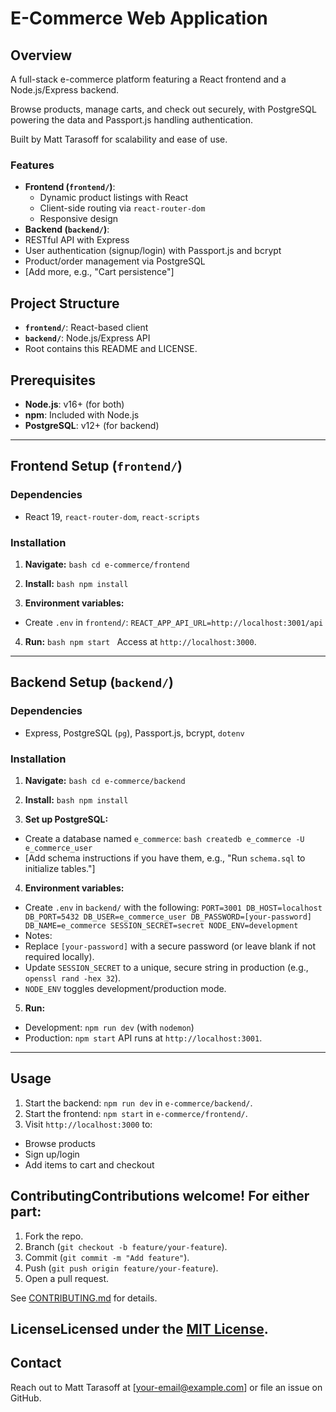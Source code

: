 # E-Commerce Web Application

## Overview

A full-stack e-commerce platform featuring a React frontend and a Node.js/Express backend. 

Browse products, manage carts, and check out securely, with PostgreSQL powering the data and Passport.js handling authentication. 

Built by Matt Tarasoff for scalability and ease of use.

### Features
- **Frontend (`frontend/`)**:
  - Dynamic product listings with React
  - Client-side routing via `react-router-dom`
  - Responsive design
- **Backend (`backend/`)**:
 - RESTful API with Express
 - User authentication (signup/login) with Passport.js and bcrypt
 - Product/order management via PostgreSQL
- [Add more, e.g., "Cart persistence"]

## Project Structure
- **`frontend/`**: React-based client
- **`backend/`**: Node.js/Express API
- Root contains this README and LICENSE.

## Prerequisites
- **Node.js**: v16+ (for both)
- **npm**: Included with Node.js
- **PostgreSQL**: v12+ (for backend)

---

## Frontend Setup (`frontend/`)
### Dependencies
- React 19, `react-router-dom`, `react-scripts`

### Installation
1. **Navigate:** 
```bash cd e-commerce/frontend ```

2. **Install:**
```bash npm install ```

3. **Environment variables:**
- Create `.env` in `frontend/`:
 ``` REACT_APP_API_URL=http://localhost:3001/api ```

4. **Run:**
 ```bash npm start ```
  Access at `http://localhost:3000`.

---

## Backend Setup (`backend/`)
### Dependencies
- Express, PostgreSQL (`pg`), Passport.js, bcrypt, `dotenv`

### Installation
1. **Navigate:**
 ```bash cd e-commerce/backend ```

2. **Install:**
 ```bash npm install ```

3. **Set up PostgreSQL:**
 - Create a database named `e_commerce`:
  ```bash createdb e_commerce -U e_commerce_user ```
 - [Add schema instructions if you have them, e.g., "Run `schema.sql` to initialize tables."]

4. **Environment variables:**
 - Create `.env` in `backend/` with the following:
  ``` PORT=3001 DB_HOST=localhost DB_PORT=5432 DB_USER=e_commerce_user DB_PASSWORD=[your-password] DB_NAME=e_commerce SESSION_SECRET=secret NODE_ENV=development ```
 - Notes:
  - Replace `[your-password]` with a secure password (or leave blank if not required locally).
  - Update `SESSION_SECRET` to a unique, secure string in production (e.g., `openssl rand -hex 32`).
  - `NODE_ENV` toggles development/production mode.

5. **Run:**
 - Development: `npm run dev` (with `nodemon`)
 - Production: `npm start`
   API runs at `http://localhost:3001`.

---

## Usage
1. Start the backend: `npm run dev` in `e-commerce/backend/`.
2. Start the frontend: `npm start` in `e-commerce/frontend/`.
3. Visit `http://localhost:3000` to:
 - Browse products 
 - Sign up/login 
 - Add items to cart and checkout

## ContributingContributions welcome! For either part:
1. Fork the repo.
2. Branch (`git checkout -b feature/your-feature`).
3. Commit (`git commit -m "Add feature"`).
4. Push (`git push origin feature/your-feature`).
5. Open a pull request.

See [CONTRIBUTING.md](CONTRIBUTING.md) for details.

## LicenseLicensed under the [MIT License](LICENSE).

## Contact
Reach out to Matt Tarasoff at [your-email@example.com] or file an issue on GitHub.